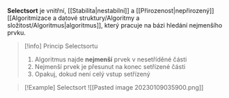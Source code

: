**Selectsort** je vnitřní, [[Stabilita|nestabilní]] a [[Přirozenost|nepřirozený]] [[Algoritmizace a datové struktury/Algoritmy a složitost/Algoritmus|algoritmus]], který pracuje na bázi hledání nejmenšího prvku.

>[!info] Princip Selectsortu
>1. Algoritmus najde **nejmenší** prvek v nesetříděné části
>2. Nejmenší prvek je přesunut na konec setřízené části
>3. Opakuj, dokud není celý vstup setřízený

>[!Example] Selectsort
>![[Pasted image 20230109035900.png]]